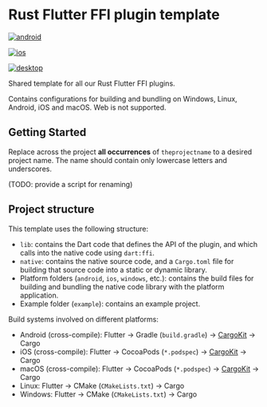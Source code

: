 # Rust Flutter FFI plugin template

[![android](https://github.com/Parkour-Labs/rust_plugin_template/actions/workflows/android.yml/badge.svg)](https://github.com/Parkour-Labs/rust_plugin_template/actions/workflows/android.yml)

[![ios](https://github.com/Parkour-Labs/rust_plugin_template/actions/workflows/ios.yml/badge.svg)](https://github.com/Parkour-Labs/rust_plugin_template/actions/workflows/ios.yml)

[![desktop](https://github.com/Parkour-Labs/rust_plugin_template/actions/workflows/desktop.yml/badge.svg)](https://github.com/Parkour-Labs/rust_plugin_template/actions/workflows/desktop.yml)

Shared template for all our Rust Flutter FFI plugins.

Contains configurations for building and bundling on Windows, Linux, Android, iOS and macOS. Web is not supported.

## Getting Started

Replace across the project **all occurrences** of `theprojectname` to a desired project name. The name should contain only lowercase letters and underscores.

(TODO: provide a script for renaming)

## Project structure

This template uses the following structure:

- `lib`: contains the Dart code that defines the API of the plugin, and which calls into the native code using `dart:ffi`.
- `native`: contains the native source code, and a `Cargo.toml` file for building that source code into a static or dynamic library.
- Platform folders (`android`, `ios`, `windows`, etc.): contains the build files for building and bundling the native code library with the platform application.
- Example folder (`example`): contains an example project.

Build systems involved on different platforms:

- Android (cross-compile): Flutter → Gradle (`build.gradle`) → [CargoKit](https://matejknopp.com/post/flutter_plugin_in_rust_with_no_prebuilt_binaries/) → Cargo
- iOS (cross-compile): Flutter → CocoaPods (`*.podspec`) → [CargoKit](https://matejknopp.com/post/flutter_plugin_in_rust_with_no_prebuilt_binaries/) → Cargo
- macOS (cross-compile): Flutter → CocoaPods (`*.podspec`) → [CargoKit](https://matejknopp.com/post/flutter_plugin_in_rust_with_no_prebuilt_binaries/) → Cargo
- Linux: Flutter → CMake (`CMakeLists.txt`) → Cargo
- Windows: Flutter → CMake (`CMakeLists.txt`) → Cargo
